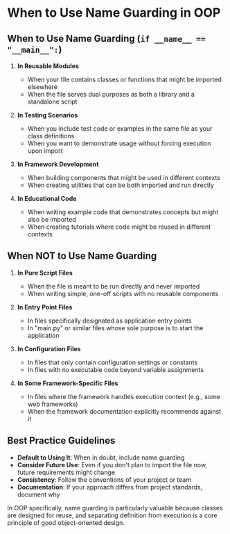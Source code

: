 # When to Use Name Guarding in OOP

## When to Use Name Guarding (`if __name__ == "__main__":`)

1. **In Reusable Modules**
   - When your file contains classes or functions that might be imported elsewhere
   - When the file serves dual purposes as both a library and a standalone script

2. **In Testing Scenarios**
   - When you include test code or examples in the same file as your class definitions
   - When you want to demonstrate usage without forcing execution upon import

3. **In Framework Development**
   - When building components that might be used in different contexts
   - When creating utilities that can be both imported and run directly

4. **In Educational Code**
   - When writing example code that demonstrates concepts but might also be imported
   - When creating tutorials where code might be reused in different contexts

## When NOT to Use Name Guarding

1. **In Pure Script Files**
   - When the file is meant to be run directly and never imported
   - When writing simple, one-off scripts with no reusable components

2. **In Entry Point Files**
   - In files specifically designated as application entry points
   - In "main.py" or similar files whose sole purpose is to start the application

3. **In Configuration Files**
   - In files that only contain configuration settings or constants
   - In files with no executable code beyond variable assignments

4. **In Some Framework-Specific Files**
   - In files where the framework handles execution context (e.g., some web frameworks)
   - When the framework documentation explicitly recommends against it

## Best Practice Guidelines

- **Default to Using It**: When in doubt, include name guarding
- **Consider Future Use**: Even if you don't plan to import the file now, future requirements might change
- **Consistency**: Follow the conventions of your project or team
- **Documentation**: If your approach differs from project standards, document why

In OOP specifically, name guarding is particularly valuable because classes are designed for reuse, and separating definition from execution is a core principle of good object-oriented design.
